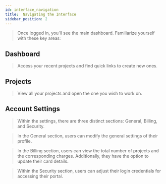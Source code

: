 ```yaml
---
id: interface_navigation
title:  Navigating the Interface
sidebar_position: 2
---
```


> Once logged in, you'll see the main dashboard. Familiarize yourself with these key areas:

## Dashboard 
> Access your recent projects and find quick links to create new ones.

## Projects
> View all your projects and open the one you wish to work on.

## Account Settings 

> Within the settings, there are three distinct sections: General, Billing, and Security.

> In the General section, users can modify the general settings of their profile.

> In the Billing section, users can view the total number of projects and the corresponding charges. Additionally, they have the option to update their card details.

> Within the Security section, users can adjust their login credentials for accessing their portal.